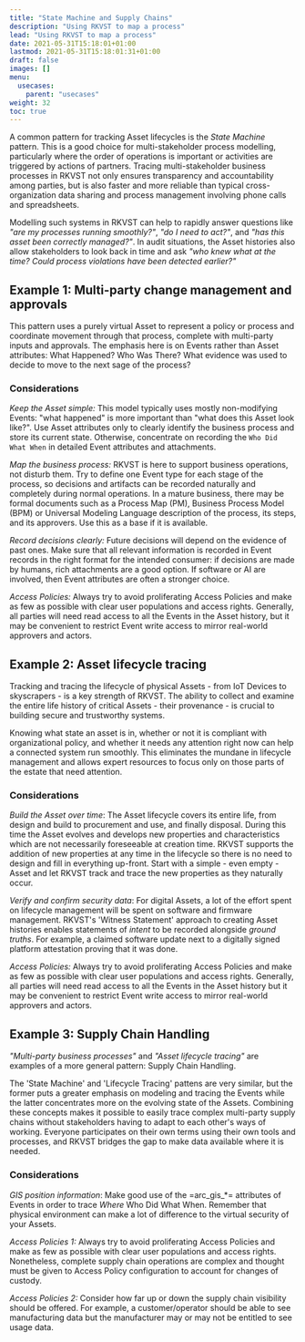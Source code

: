 ```yaml
---
title: "State Machine and Supply Chains"
description: "Using RKVST to map a process"
lead: "Using RKVST to map a process"
date: 2021-05-31T15:18:01+01:00
lastmod: 2021-05-31T15:18:01:31+01:00
draft: false
images: []
menu:
  usecases:
    parent: "usecases"
weight: 32
toc: true
---
```


A common pattern for tracking Asset lifecycles is the *State Machine* pattern. This is a good choice for multi-stakeholder process modelling, particularly where the order of operations is important or activities are triggered by actions of partners. Tracing multi-stakeholder business processes in RKVST not only ensures transparency and accountability among parties, but is also faster and more reliable than typical cross-organization data sharing and process management involving phone calls and spreadsheets.

Modelling such systems in RKVST can help to rapidly answer questions like _"are my processes running smoothly?"_, _"do I need to act?"_, and _"has this asset been correctly managed?"_. In audit situations, the Asset histories also allow stakeholders to look back in time and ask _"who knew what at the time? Could process violations have been detected earlier?"_

## Example 1: Multi-party change management and approvals

This pattern uses a purely virtual Asset to represent a policy or process and coordinate movement through that process, complete with multi-party inputs and approvals. The emphasis here is on Events rather than Asset attributes: What Happened? Who Was There? What evidence was used to decide to move to the next sage of the process?

### Considerations

_Keep the Asset simple:_ This model typically uses mostly non-modifying Events: "what happened" is more important than "what does this Asset look like?". Use Asset attributes only to clearly identify the business process and store its current state. Otherwise, concentrate on recording the `Who Did What When` in detailed Event attributes and attachments. 

_Map the business process:_ RKVST is here to support business operations, not disturb them. Try to define one Event type for each stage of the process, so decisions and artifacts can be recorded naturally and completely during normal operations. In a mature business, there may be formal documents such as a Process Map (PM), Business Process Model (BPM) or Universal Modeling Language description of the process, its steps, and its approvers. Use this as a base if it is available.

_Record decisions clearly:_ Future decisions will depend on the evidence of past ones. Make sure that all relevant information is recorded in Event records in the right format for the intended consumer: if decisions are made by humans, rich attachments are a good option. If software or AI are involved, then Event attributes are often a stronger choice.

_Access Policies:_ Always try to avoid proliferating Access Policies and make as few as possible with clear user populations and access rights. Generally, all parties will need read access to all the Events in the Asset history, but it may be convenient to restrict Event write access to mirror real-world approvers and actors.  

## Example 2: Asset lifecycle tracing

Tracking and tracing the lifecycle of physical Assets - from IoT Devices to skyscrapers - is a key strength of RKVST. The ability to collect and examine the entire life history of critical Assets - their provenance - is crucial to building secure and trustworthy systems.

Knowing what state an asset is in, whether or not it is compliant with organizational policy, and whether it needs any attention right now can help a connected system run smoothly. This eliminates the mundane in lifecycle management and allows expert resources to focus only on those parts of the estate that need attention.

### Considerations

_Build the Asset over time_: The Asset lifecycle covers its entire life, from design and build to procurement and use, and finally disposal. During this time the Asset evolves and develops new properties and characteristics which are not necessarily foreseeable at creation time. RKVST supports the addition of new properties at any time in the lifecycle so there is no need to design and fill in everything up-front. Start with a simple - even empty - Asset and let RKVST track and trace the new properties as they naturally occur.

_Verify and confirm security data_: For digital Assets, a lot of the effort spent on lifecycle management will be spent on software and firmware management. RKVST's 'Witness Statement' approach to creating Asset histories enables statements of _intent_ to be recorded alongside _ground truths_. For example, a claimed software update next to a digitally signed platform attestation proving that it was done.

_Access Policies:_ Always try to avoid proliferating Access Policies and make as few as possible with clear user populations and access rights. Generally, all parties will need read access to all the Events in the Asset history but it may be convenient to restrict Event write access to mirror real-world approvers and actors.  

## Example 3: Supply Chain Handling

_"Multi-party business processes"_ and _"Asset lifecycle tracing"_ are examples of a more general pattern: Supply Chain Handling.

The 'State Machine' and 'Lifecycle Tracing' pattens are very similar, but the former puts a greater emphasis on modeling and tracing the Events while the latter concentrates more on the evolving state of the Assets. Combining these concepts makes it possible to easily trace complex multi-party supply chains without stakeholders having to adapt to each other's ways of working. Everyone participates on their own terms using their own tools and processes, and RKVST bridges the gap to make data available where it is needed.

### Considerations

_GIS position information_: Make good use of the =arc_gis_*= attributes of Events in order to trace *Where* Who Did What When. Remember that physical environment can make a lot of difference to the virtual security of your Assets.

_Access Policies 1:_ Always try to avoid proliferating Access Policies and make as few as possible with clear user populations and access rights. Nonetheless, complete supply chain operations are complex and thought must be given to Access Policy configuration to account for changes of custody. 

_Access Policies 2:_ Consider how far up or down the supply chain visibility should be offered. For example, a customer/operator should be able to see manufacturing data but the manufacturer may or may not be entitled to see usage data.



